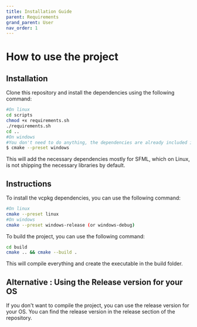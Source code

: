 ```yaml
---
title: Installation Guide
parent: Requirements
grand_parent: User
nav_order: 1
---
```


# How to use the project

## Installation

Clone this repository and install the dependencies using the following command:

```bash
#On linux
cd scripts
chmod +x requirements.sh
./requirements.sh
cd ..
#On windows
#You don't need to do anything, the dependencies are already included in the following command :
$ cmake --preset windows
```

This will add the necessary dependencies mostly for SFML, which on Linux, is not shipping the necessary libraries by default.

## Instructions

To install the vcpkg dependencies, you can use the following command:

```bash
#On linux
cmake --preset linux
#On windows
cmake --preset windows-release (or windows-debug)
```

To build the project, you can use the following command:

```bash
cd build
cmake .. && cmake --build .
```

This will compile everything and create the executable in the build folder.

## Alternative : Using the Release version for your OS

If you don't want to compile the project, you can use the release version for your OS. You can find the release version in the release section of the repository.